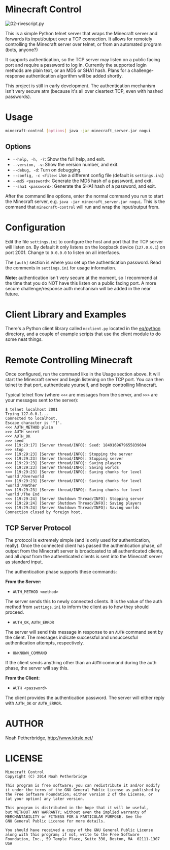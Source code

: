 # Minecraft Control

![02-rivescript.py](https://raw.github.com/kirsle/minecraft-control/master/eg/python/screenshots/02-rivescript.png)

This is a simple Python telnet server that wraps the Minecraft server and
forwards its input/output over a TCP connection. It allows for remotely
controlling the Minecraft server over telnet, or from an automated program
(bots, anyone?)

It supports authentication, so the TCP server may listen on a public facing
port and require a password to log in. Currently the supported login methods
are plain text, or an MD5 or SHA1 hash. Plans for a challenge-response
authentication algorithm will be added shortly.

This project is still in early development. The authentication mechanism isn't
very secure atm (because it's all over cleartext TCP, even with hashed
passwords).

# Usage

```bash
minecraft-control [options] java -jar minecraft_server.jar nogui
```

## Options

* `--help, -h, -?`: Show the full help, and exit.
* `--version, -v`: Show the version number, and exit.
* `--debug, -d`: Turn on debugging.
* `--config, -c <file>`: Use a different config file (default is `settings.ini`)
* `--md5 <password>`: Generate the MD5 hash of a password, and exit.
* `--sha1 <password>`: Generate the SHA1 hash of a password, and exit.

After the command line options, enter the normal command you run to start the
Minecraft server, e.g. `java -jar minecraft_server.jar nogui`. This is the
command that `minecraft-control` will run and wrap the input/output from.

# Configuration

Edit the file `settings.ini` to configure the host and port that the TCP
server will listen on. By default it only listens on the loopback device
(`127.0.0.1`) on port 2001. Change to `0.0.0.0` to listen on all interfaces.

The `[auth]` section is where you set up the authentication password. Read
the comments in `settings.ini` for usage information.

**Note:** authentication isn't very secure at the moment, so I recommend at
the time that you do NOT have this listen on a public facing port. A more
secure challenge/response auth mechanism will be added in the near future.

# Client Library and Examples

There's a Python client library called `mcclient.py` located in the
[eg/python](https://github.com/kirsle/minecraft-control/tree/master/eg/python)
directory, and a couple of example scripts that use the client module to do
some neat things.

# Remote Controlling Minecraft

Once configured, run the command like in the Usage section above. It will
start the Minecraft server and begin listening on the TCP port. You can then
telnet to that port, authenticate yourself, and begin controlling Minecraft.

Typical telnet flow (where `<<<` are messages from the server, and `>>>` are
your messages sent *to* the server):

```
$ telnet localhost 2001
Trying 127.0.0.1...
Connected to localhost.
Escape character is '^]'.
<<< AUTH_METHOD plain
>>> AUTH secret
<<< AUTH_OK
>>> seed
<<< [19:29:17] [Server thread/INFO]: Seed: 1849169679655839604
>>> stop
<<< [19:29:23] [Server thread/INFO]: Stopping the server
<<< [19:29:23] [Server thread/INFO]: Stopping server
<<< [19:29:23] [Server thread/INFO]: Saving players
<<< [19:29:23] [Server thread/INFO]: Saving worlds
<<< [19:29:23] [Server thread/INFO]: Saving chunks for level 'world'/Overworld
<<< [19:29:23] [Server thread/INFO]: Saving chunks for level 'world'/Nether
<<< [19:29:23] [Server thread/INFO]: Saving chunks for level 'world'/The End
<<< [19:29:24] [Server Shutdown Thread/INFO]: Stopping server
<<< [19:29:24] [Server Shutdown Thread/INFO]: Saving players
<<< [19:29:24] [Server Shutdown Thread/INFO]: Saving worlds
Connection closed by foreign host.
```

## TCP Server Protocol

The protocol is extremely simple (and is only used for authentication, really).
Once the connected client has passed the authentication phase, *all* output from
the Minecraft server is broadcasted to all authenticated clients, and all *input*
from the authenticated clients is sent into the Minecraft server as standard
input.

The authentication phase supports these commands:

**From the Server:**

* `AUTH_METHOD <method>`

The server sends this to newly connected clients. It is the value of the auth
method from `settings.ini` to inform the client as to how they should proceed.

* `AUTH_OK`, `AUTH_ERROR`

The server will send this message in response to an `AUTH` command sent by
the client. The messages indicate successful and unsuccessful authentication
attempts, respectively.

* `UNKNOWN_COMMAND`

If the client sends anything other than an `AUTH` command during the auth
phase, the server will say this.

**From the Client:**

* `AUTH <password>`

The client provides the authentication password. The server will either reply
with `AUTH_OK` or `AUTH_ERROR`.

# AUTHOR

Noah Petherbridge, http://www.kirsle.net/

# LICENSE

```
Minecraft Control
Copyright (C) 2014 Noah Petherbridge

This program is free software; you can redistribute it and/or modify
it under the terms of the GNU General Public License as published by
the Free Software Foundation; either version 2 of the License, or
(at your option) any later version.

This program is distributed in the hope that it will be useful,
but WITHOUT ANY WARRANTY; without even the implied warranty of
MERCHANTABILITY or FITNESS FOR A PARTICULAR PURPOSE. See the
GNU General Public License for more details.

You should have received a copy of the GNU General Public License
along with this program; if not, write to the Free Software
Foundation, Inc., 59 Temple Place, Suite 330, Boston, MA  02111-1307  USA
```
